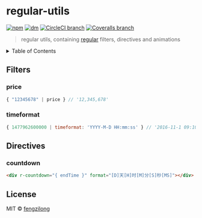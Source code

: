 # regular-utils
[![npm](https://img.shields.io/npm/v/regular-utils.svg?style=flat-square)]() [![dm](https://img.shields.io/npm/dm/regular-utils.svg?style=flat-square)]() [![CircleCI branch](https://img.shields.io/circleci/project/github/fengzilong/regular-utils/master.svg?style=flat-square)](https://circleci.com/gh/fengzilong/regular-utils/) [![Coveralls branch](https://img.shields.io/coveralls/fengzilong/regular-utils/master.svg?style=flat-square)](https://coveralls.io/github/fengzilong/regular-utils?branch=master)

> regular utils, containing [regular](https://github.com/regularjs/regular) filters, directives and animations

<details><summary>Table of Contents</summary>

<!-- TOC depthFrom:1 depthTo:6 withLinks:1 updateOnSave:0 orderedList:0 -->

- [Filters](#filters)
	- [price](#price)
	- [timeformat](#timeformat)
- [Directives](#directives)
	- [countdown](#countdown)

<!-- /TOC -->

</details>

## Filters

### price

```js
{ "12345678" | price } // '12,345,678'
```

### timeformat

```js
{ 1477962600000 | timeformat: 'YYYY-M-D HH:mm:ss' } // '2016-11-1 09:10:00'
```

## Directives

### countdown

```html
<div r-countdown="{ endTime }" format="[D]天[H]时[M]分[S]秒[MS]"></div>
```

## License

MIT &copy; [fengzilong](https://github.com/fengzilong)
